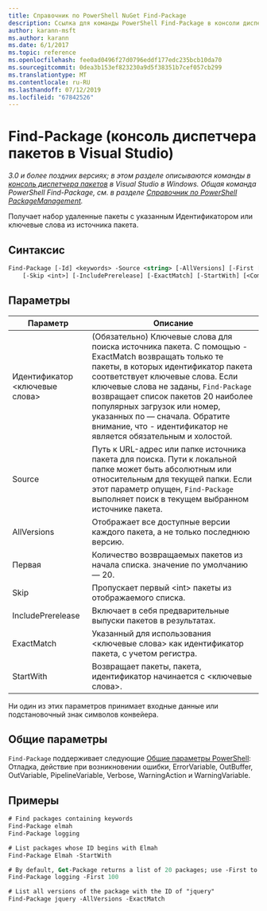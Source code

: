 ```yaml
---
title: Справочник по PowerShell NuGet Find-Package
description: Ссылка для команды PowerShell Find-Package в консоли диспетчера пакетов NuGet в Visual Studio.
author: karann-msft
ms.author: karann
ms.date: 6/1/2017
ms.topic: reference
ms.openlocfilehash: fee0ad0496f27d0796eddf177edc235bcb10da70
ms.sourcegitcommit: 0dea3b153ef823230a9d5f38351b7cef057cb299
ms.translationtype: MT
ms.contentlocale: ru-RU
ms.lasthandoff: 07/12/2019
ms.locfileid: "67842526"
---
```

# <a name="find-package-package-manager-console-in-visual-studio"></a>Find-Package (консоль диспетчера пакетов в Visual Studio)

*3.0 и более поздних версиях; в этом разделе описываются команды в [консоль диспетчера пакетов](package-manager-console.md) в Visual Studio в Windows. Общая команда PowerShell Find-Package, см. в разделе [Справочник по PowerShell PackageManagement](/powershell/module/packagemanagement/?view=powershell-6).*

Получает набор удаленные пакеты с указанным Идентификатором или ключевые слова из источника пакета.

## <a name="syntax"></a>Синтаксис

```ps
Find-Package [-Id] <keywords> -Source <string> [-AllVersions] [-First [<int>]]
    [-Skip <int>] [-IncludePrerelease] [-ExactMatch] [-StartWith] [<CommonParameters>]
```

## <a name="parameters"></a>Параметры

| Параметр | Описание |
| --- | --- |
| Идентификатор &lt;ключевые слова&gt; | (Обязательно) Ключевые слова для поиска источника пакета. С помощью - ExactMatch возвращать только те пакеты, в которых идентификатор пакета соответствует ключевые слова. Если ключевые слова не заданы, `Find-Package` возвращает список пакетов 20 наиболее популярных загрузок или номер, указанных по — сначала. Обратите внимание, что - идентификатор не является обязательным и холостой. |
| Source | Путь к URL-адрес или папке источника пакета для поиска. Пути к локальной папке может быть абсолютным или относительным для текущей папки. Если этот параметр опущен, `Find-Package` выполняет поиск в текущем выбранном источнике пакета. |
| AllVersions | Отображает все доступные версии каждого пакета, а не только последнюю версию. |
| Первая | Количество возвращаемых пакетов из начала списка. значение по умолчанию — 20. |
| Skip | Пропускает первый &lt;int&gt; пакеты из отображаемого списка.  |
| IncludePrerelease | Включает в себя предварительные выпуски пакетов в результатах. |
| ExactMatch | Указанный для использования &lt;ключевые слова&gt; как идентификатор пакета, с учетом регистра. |
| StartWith | Возвращает пакеты, пакета, идентификатор начинается с &lt;ключевые слова&gt;. |

Ни один из этих параметров принимает входные данные или подстановочный знак символов конвейера.

## <a name="common-parameters"></a>Общие параметры

`Find-Package` поддерживает следующие [Общие параметры PowerShell](http://go.microsoft.com/fwlink/?LinkID=113216): Отладка, действие при возникновении ошибки, ErrorVariable, OutBuffer, OutVariable, PipelineVariable, Verbose, WarningAction и WarningVariable.

## <a name="examples"></a>Примеры

```ps
# Find packages containing keywords
Find-Package elmah
Find-Package logging

# List packages whose ID begins with Elmah
Find-Package Elmah -StartWith

# By default, Get-Package returns a list of 20 packages; use -First to show more
Find-Package logging -First 100

# List all versions of the package with the ID of "jquery"
Find-Package jquery -AllVersions -ExactMatch
```
